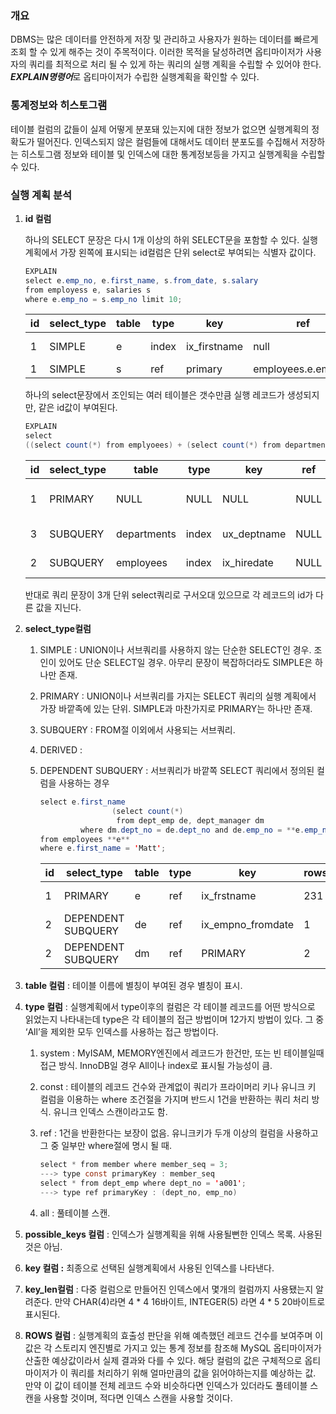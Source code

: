 ### 개요

DBMS는 많은 데이터를 안전하게 저장 및 관리하고 사용자가 원하는 데이터를 빠르게 조회 할 수 있게 해주는 것이 주목적이다. 이러한 목적을 달성하려면 옵티마이저가 사용자의 쿼리를 최적으로 처리 될 수 있게 하는 쿼리의 실행 계획을 수립할 수 있어야 한다. ***EXPLAIN명령어***로 옵티마이저가 수립한 실행계획을 확인할 수 있다. 

### 통계정보와 히스토그램

테이블 컬럼의 값들이 실제 어떻게 분포돼 있는지에 대한 정보가 없으면 실행계획의 정확도가 떨어진다. 인덱스되지 않은 컬럼들에 대해서도 데이터 분포도를 수집해서 저장하는 히스토그램 정보와 테이블 및 인덱스에 대한 통계정보등을 가지고 실행계획을 수립할 수 있다. 

### 실행 계획 분석

1. **id 컬럼**
    
    하나의 SELECT 문장은 다시 1개 이상의 하위 SELECT문을 포함할 수 있다. 실행계획에서 가장 왼쪽에 표시되는 id컬럼은 단위 select로 부여되는 식별자 값이다. 
    
    ```java
    EXPLAIN
    select e.emp_no, e.first_name, s.from_date, s.salary
    from employess e, salaries s
    where e.emp_no = s.emp_no limit 10;
    ```
    
    | id | select_type | table | type | key | ref | rows | Extra |
    | --- | --- | --- | --- | --- | --- | --- | --- |
    | 1 | SIMPLE | e | index | ix_firstname | null | 300252 | Using index |
    | 1 | SIMPLE | s | ref | primary | employees.e.emp_no | 10 | NULL |
    
    하나의 select문장에서 조인되는 여러 테이블은 갯수만큼 실행 레코드가 생성되지만, 같은 id값이 부여된다. 
    
    ```java
    EXPLAIN
    select 
    ((select count(*) from emplyoees) + (select count(*) from departments)) as total_count
    ```
    
    | id | select_type | table | type | key | ref | rows | Extra |
    | --- | --- | --- | --- | --- | --- | --- | --- |
    | 1 | PRIMARY | NULL | NULL | NULL | NULL | NULL | No tables used |
    | 3 | SUBQUERY | departments | index | ux_deptname | NULL | 9 | Using index |
    | 2 | SUBQUERY | employees | index | ix_hiredate | NULL | 300252 | Using index |
    
    반대로 쿼리 문장이 3개 단위 select쿼리로 구서오대 있으므로 각 레코드의 id가 다른 값을 지닌다. 
    
2. **select_type컬럼**
    1. SIMPLE : UNION이나 서브쿼리를 사용하지 않는 단순한 SELECT인 경우. 조인이 있어도 단순 SELECT일 경우. 아무리 문장이 복잡하더라도 SIMPLE은 하나만 존재.
    2. PRIMARY : UNION이나 서브쿼리를 가지는 SELECT 쿼리의 실행 계획에서 가장 바깥족에 있는 단위. SIMPLE과 마찬가지로 PRIMARY는 하나만 존재. 
    3. SUBQUERY : FROM절 이외에서 사용되는 서브쿼리.
    4. DERIVED :    
    5. DEPENDENT SUBQUERY : 서브쿼리가 바깥쪽 SELECT 쿼리에서 정의된 컬럼을 사용하는 경우
        
        ```java
        select e.first_name
        				(select count(*)
        				 from dept_emp de, dept_manager dm
                 where dm.dept_no = de.dept_no and de.emp_no = **e.emp_no**) as cnt
        from employees **e**
        where e.first_name = 'Matt';
        ```
        
        | id | select_type | table | type | key | rows | Extra |
        | --- | --- | --- | --- | --- | --- | --- |
        | 1 | PRIMARY | e | ref | ix_frstname | 231 | Using index |
        | 2 | DEPENDENT SUBQUERY | de | ref | ix_empno_fromdate | 1 | Using index |
        | 2 | DEPENDENT SUBQUERY | dm | ref | PRIMARY | 2 | Using index |
3. **table 컬럼** : 테이블 이름에 별칭이 부여된 경우 별칭이 표시. 
4. **type 컬럼** : 실행계획에서 type이후의 컬럼은 각 테이블 레코드를 어떤 방식으로 읽었는지 나타내는데 type은 각 테이블의 접근 방법이며 12가지 방법이 있다. 그 중 ‘All’을 제외한 모두 인덱스를 사용하는 접근 방법이다. 
    1. system : MyISAM, MEMORY엔진에서 레코드가 한건만, 또는 빈 테이블일때 접근 방식. InnoDB일 경우 All이나 index로 표시될 가능성이 큼.
    2. const : 테이블의 레코드 건수와 관계없이 쿼리가 프라이머리 키나 유니크 키 컬럼을 이용하는 where 조건절을 가지며 반드시 1건을 반환하는 쿼리 처리 방식. 유니크 인덱스 스캔이라고도 함. 
    3. ref : 1건을 반환한다는 보장이 없음. 유니크키가 두개 이상의 컬럼을 사용하고 그 중 일부만 where절에 명시 될 때. 
        
        ```java
        select * from member where member_seq = 3; 
        ---> type const primaryKey : member_seq
        select * from dept_emp where dept_no = 'a001'; 
        ---> type ref primaryKey : (dept_no, emp_no)   
        ```
        
    4. all : 풀테이블 스캔.
5. **possible_keys 컬럼** : 인덱스가 실행계획을 위해 사용될뻔한 인덱스 목록. 사용된것은 아님.
6. **key 컬럼 :** 최종으로 선택된 실행계획에서 사용된 인덱스를 나타낸다. 
7. **key_len컬럼** : 다중 컬럼으로 만들어진 인덱스에서 몇개의 컬럼까지 사용됐는지 알려준다. 만약 CHAR(4)라면 4 * 4 16바이트, INTEGER(5) 라면 4 * 5 20바이트로 표시된다. 
8. **ROWS 컬럼** : 실행계획의 효출성 판단을 위해 예측했던 레코드 건수를 보여주며 이 값은 각 스토리지 엔진별로 가지고 있는 통계 정보를 참조해 MySQL 옵티마이저가 산출한 예상값이라서 실제 결과와 다를 수 있다. 해당 컬럼의 값은 구체적으로 옵티마이저가 이 쿼리를 처리하기 위해 얼마만큼의 값을 읽어야하는지를 예상하는 값. 만약 이 값이 테이블 전체 레코드 수와 비슷하다면 인덱스가 있더라도 풀테이블 스캔을 사용할 것이며, 적다면 인덱스 스캔을 사용할 것이다.
